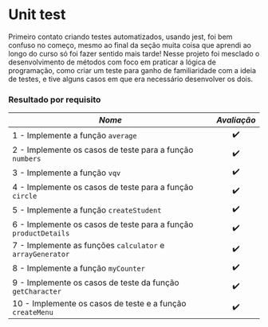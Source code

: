 # Unit test

Primeiro contato criando testes automatizados, usando jest, foi bem confuso no começo, mesmo ao final da seção muita coisa que aprendi ao longo do curso só foi fazer sentido mais tarde! Nesse projeto foi mesclado o desenvolvimento de métodos com foco em praticar a lógica de programação, como criar um teste para ganho de familiaridade com a ideia de testes, e tive alguns casos em que era necessário desenvolver os dois.

### Resultado por requisito
*Nome* | *Avaliação*
--- | :---:
1 - Implemente a função `average` | :heavy_check_mark:
2 - Implemente os casos de teste para a função `numbers` | :heavy_check_mark:
3 - Implemente a função `vqv` | :heavy_check_mark:
4 - Implemente os casos de teste para a função `circle` | :heavy_check_mark:
5 - Implemente a função `createStudent` | :heavy_check_mark:
6 - Implemente os casos de teste para a função `productDetails` | :heavy_check_mark:
7 - Implemente as funções `calculator` e `arrayGenerator` | :heavy_check_mark:
8 - Implemente a função `myCounter` | :heavy_check_mark:
9 - Implemente os casos de teste da função `getCharacter` | :heavy_check_mark:
10 - Implemente os casos de teste e a função `createMenu` | :heavy_check_mark:
